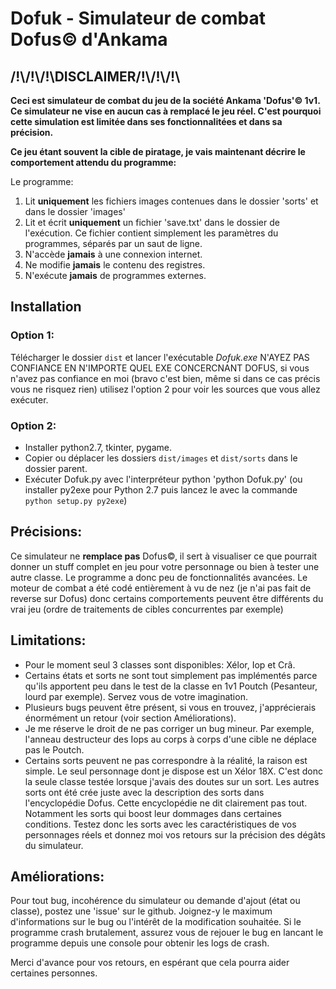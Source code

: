 # Dofuk - Simulateur de combat Dofus© d'Ankama

## /!\\/!\\/!\\DISCLAIMER/!\\/!\\/!\\
**Ceci est simulateur de combat du jeu de la société Ankama 'Dofus'© 1v1. Ce simulateur ne vise en aucun cas à remplacé le jeu réel.
C'est pourquoi cette simulation est limitée dans ses fonctionnalitées et dans sa précision.**

**Ce jeu étant souvent la cible de piratage, je vais maintenant décrire le comportement attendu du programme:**

Le programme:
1. Lit **uniquement** les fichiers images contenues dans le dossier 'sorts' et dans le dossier 'images'
2. Lit et écrit **uniquement** un fichier 'save.txt' dans le dossier de l'exécution. Ce fichier contient simplement les paramètres du programmes, séparés par un saut de ligne.
3. N'accède **jamais** à une connexion internet.
4. Ne modifie **jamais** le contenu des registres.
5. N'exécute **jamais** de programmes externes.


## Installation
### Option 1:
Télécharger le dossier `dist` et lancer l'exécutable *Dofuk.exe*
N'AYEZ PAS CONFIANCE EN N'IMPORTE QUEL EXE CONCERCNANT DOFUS, si vous n'avez pas confiance en moi (bravo c'est bien, même si dans ce cas précis vous ne risquez rien) utilisez l'option 2 pour voir les sources que vous allez exécuter.

### Option 2:
* Installer python2.7, tkinter, pygame.
* Copier ou déplacer les dossiers `dist/images` et `dist/sorts` dans le dossier parent.
* Exécuter Dofuk.py avec l'interpréteur python 'python Dofuk.py' 
(ou installer py2exe pour Python 2.7 puis lancez le avec la commande `python setup.py py2exe`)


## Précisions:
Ce simulateur ne **remplace pas** Dofus©, il sert à visualiser ce que pourrait donner un stuff complet en jeu pour votre personnage ou bien à tester une autre classe. Le programme a donc peu de fonctionnalités avancées.
Le moteur de combat a été codé entièrement à vu de nez (je n'ai pas fait de reverse sur Dofus) donc certains comportements peuvent être différents du vrai jeu (ordre de traitements de cibles concurrentes par exemple)

## Limitations:
* Pour le moment seul 3 classes sont disponibles: Xélor, Iop et Crâ.
* Certains états et sorts ne sont tout simplement pas implémentés parce qu'ils apportent peu dans le test de la classe en 1v1 Poutch (Pesanteur, lourd par exemple). Servez vous de votre imagination.
* Plusieurs bugs peuvent être présent, si vous en trouvez, j'apprécierais énormément un retour (voir section Améliorations).
* Je me réserve le droit de ne pas corriger un bug mineur. Par exemple, l'anneau destructeur des Iops au corps à corps d'une cible ne déplace pas le Poutch.
* Certains sorts peuvent ne pas correspondre à la réalité, la raison est simple. Le seul personnage dont je dispose est un Xélor 18X. C'est donc la seule classe testée lorsque j'avais des doutes sur un sort. Les autres sorts ont été crée juste avec la description des sorts dans l'encyclopédie Dofus. Cette encyclopédie ne dit clairement pas tout. Notamment les sorts qui boost leur dommages dans certaines conditions. Testez donc les sorts avec les caractéristiques de vos personnages réels et donnez moi vos retours sur la précision des dégâts du simulateur.


## Améliorations:
Pour tout bug, incohérence du simulateur ou demande d'ajout (état ou classe), postez une 'issue' sur le github. Joignez-y le maximum d'informations sur le bug ou l'intérêt de la modification souhaitée.
Si le programme crash brutalement, assurez vous de rejouer le bug en lancant le programme depuis une console pour obtenir les logs de crash.

Merci d'avance pour vos retours, en espérant que cela pourra aider certaines personnes.

